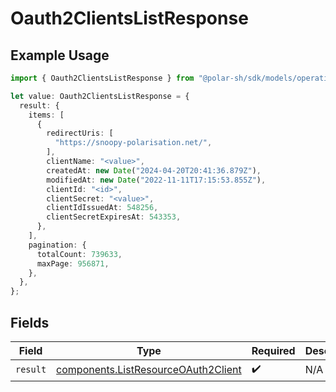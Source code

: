 # Oauth2ClientsListResponse

## Example Usage

```typescript
import { Oauth2ClientsListResponse } from "@polar-sh/sdk/models/operations";

let value: Oauth2ClientsListResponse = {
  result: {
    items: [
      {
        redirectUris: [
          "https://snoopy-polarisation.net/",
        ],
        clientName: "<value>",
        createdAt: new Date("2024-04-20T20:41:36.879Z"),
        modifiedAt: new Date("2022-11-11T17:15:53.855Z"),
        clientId: "<id>",
        clientSecret: "<value>",
        clientIdIssuedAt: 548256,
        clientSecretExpiresAt: 543353,
      },
    ],
    pagination: {
      totalCount: 739633,
      maxPage: 956871,
    },
  },
};
```

## Fields

| Field                                                                                      | Type                                                                                       | Required                                                                                   | Description                                                                                |
| ------------------------------------------------------------------------------------------ | ------------------------------------------------------------------------------------------ | ------------------------------------------------------------------------------------------ | ------------------------------------------------------------------------------------------ |
| `result`                                                                                   | [components.ListResourceOAuth2Client](../../models/components/listresourceoauth2client.md) | :heavy_check_mark:                                                                         | N/A                                                                                        |